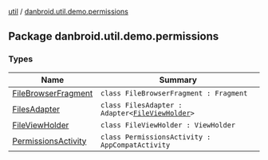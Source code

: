 [util](../index.md) / [danbroid.util.demo.permissions](./index.md)

## Package danbroid.util.demo.permissions

### Types

| Name | Summary |
|---|---|
| [FileBrowserFragment](-file-browser-fragment/index.md) | `class FileBrowserFragment : Fragment` |
| [FilesAdapter](-files-adapter/index.md) | `class FilesAdapter : Adapter<`[`FileViewHolder`](-file-view-holder/index.md)`>` |
| [FileViewHolder](-file-view-holder/index.md) | `class FileViewHolder : ViewHolder` |
| [PermissionsActivity](-permissions-activity/index.md) | `class PermissionsActivity : AppCompatActivity` |
